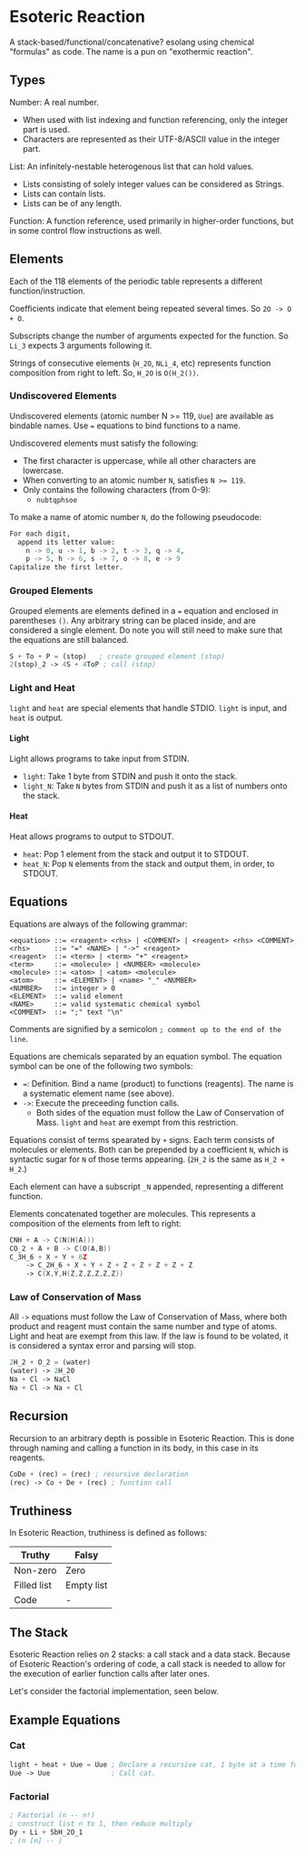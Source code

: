 # Esoteric Reaction

A stack-based/functional/concatenative? esolang using chemical "formulas" as code. The name is a pun on "exothermic reaction".

## Types

Number: A real number.

* When used with list indexing and function referencing, only the integer part is used.
* Characters are represented as their UTF-8/ASCII value in the integer part.

List: An infinitely-nestable heterogenous list that can hold values.

* Lists consisting of solely integer values can be considered as Strings.
* Lists can contain lists.
* Lists can be of any length.

Function: A function reference, used primarily in higher-order functions, but in some control flow instructions as well.

## Elements

Each of the 118 elements of the periodic table represents a different function/instruction.

Coefficients indicate that element being repeated several times. So `2O -> O + O`.

Subscripts change the number of arguments expected for the function. So `Li_3` expects 3 arguments following it.

Strings of consecutive elements (`H_2O`, `NLi_4`, etc) represents function composition from right to left. So, `H_2O` is `O(H_2())`.

### Undiscovered Elements

Undiscovered elements (atomic number N >= 119, `Uue`) are available as bindable names. Use `=` equations to bind functions to a name.

Undiscovered elements must satisfy the following:

* The first character is uppercase, while all other characters are lowercase.
* When converting to an atomic number `N`, satisfies `N >= 119`.
* Only contains the following characters (from 0-9):
  * `nubtqphsoe`

To make a name of atomic number `N`, do the following pseudocode:

```python
For each digit,
  append its letter value:
    n -> 0, u -> 1, b -> 2, t -> 3, q -> 4,
    p -> 5, h -> 6, s -> 7, o -> 8, e -> 9
Capitalize the first letter.
```

### Grouped Elements

Grouped elements are elements defined in a `=` equation and enclosed in parentheses `()`. Any arbitrary string can be placed inside, and are considered a single element. Do note you will still need to make sure that the equations are still balanced.

```lisp
S + To + P = (stop)   ; create grouped element (stop)
2(stop)_2 -> 4S + 4ToP ; call (stop)
```

### Light and Heat

`light` and `heat` are special elements that handle STDIO. `light` is input, and `heat` is output.

#### Light

Light allows programs to take input from STDIN.

* `light`: Take 1 byte from STDIN and push it onto the stack.
* `light_N`: Take `N` bytes from STDIN and push it as a list of numbers onto the stack.

#### Heat

Heat allows programs to output to STDOUT.

* `heat`: Pop 1 element from the stack and output it to STDOUT.
* `heat_N`: Pop `N` elements from the stack and output them, in order, to STDOUT.

## Equations

Equations are always of the following grammar:

```bnf
<equation> ::= <reagent> <rhs> | <COMMENT> | <reagent> <rhs> <COMMENT>
<rhs>      ::= "=" <NAME> | "->" <reagent>
<reagent>  ::= <term> | <term> "+" <reagent>
<term>     ::= <molecule> | <NUMBER> <molecule>
<molecule> ::= <atom> | <atom> <molecule>
<atom>     ::= <ELEMENT> | <name> "_" <NUMBER>
<NUMBER>   ::= integer > 0
<ELEMENT>  ::= valid element
<NAME>     ::= valid systematic chemical symbol
<COMMENT>  ::= ";" text "\n"
```

Comments are signified by a semicolon `; comment up to the end of the line`.

Equations are chemicals separated by an equation symbol. The equation symbol can be one of the following two symbols:

* `=`: Definition. Bind a name (product) to functions (reagents). The name is a systematic element name (see above).
* `->`: Execute the preceeding function calls.
  * Both sides of the equation must follow the Law of Conservation of Mass. `light` and `heat` are exempt from this restriction.

Equations consist of terms spearated by `+` signs. Each term consists of molecules or elements. Both can be prepended by a coefficient `N`, which is syntactic sugar for `N` of those terms appearing. (`2H_2` is the same as `H_2 + H_2`.)

Each element can have a subscript `_N` appended, representing a different function.

Elements concatenated together are molecules. This represents a composition of the elements from left to right:

```asm
CNH + A -> C(N(H(A)))
CO_2 + A + B -> C(O(A,B))
C_3H_6 + X + Y + 6Z
    -> C_2H_6 + X + Y + Z + Z + Z + Z + Z + Z
    -> C(X,Y,H(Z,Z,Z,Z,Z,Z))
```

### Law of Conservation of Mass

All `->` equations must follow the Law of Conservation of Mass, where both product and reagent must contain the same number and type of atoms. Light and heat are exempt from this law. If the law is found to be volated, it is considered a syntax error and parsing will stop.

```lisp
2H_2 + O_2 = (water)
(water) -> 2H_20
Na + Cl -> NaCl
Na + Cl -> Na + Cl
```

## Recursion

Recursion to an arbitrary depth is possible in Esoteric Reaction. This is done through naming and calling a function in its body, in this case in its reagents.

```lisp
CoDe + (rec) = (rec) ; recursive declaration
(rec) -> Co + De + (rec) ; function call
```

## Truthiness

In Esoteric Reaction, truthiness is defined as follows:

Truthy | Falsy
-|-
Non-zero | Zero
Filled list | Empty list
Code | -

## The Stack

Esoteric Reaction relies on 2 stacks: a call stack and a data stack. Because of Esoteric Reaction's ordering of code, a call stack is needed to allow for the execution of earlier function calls after later ones.

Let's consider the factorial implementation, seen below.

## Example Equations

### Cat

```lisp
light + heat + Uue = Uue ; Declare a recursive cat, 1 byte at a time forever.
Uue -> Uue               ; Call cat.
```

### Factorial

```lisp
; Factorial (n -- n!)
; construct list n to 1, then reduce multiply
Dy + Li + SbH_2O_1 
; (n [n] -- )

```
